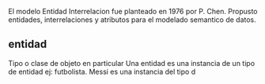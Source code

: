 El modelo Entidad Interrelacion fue planteado en 1976 por P. Chen. Propusto entidades, interrelaciones y atributos para el modelado semantico de datos.

## entidad
Tipo o clase de objeto en particular
Una entidad es una instancia de un tipo de entidad
ej: futbolista. Messi es una instancia del tipo d